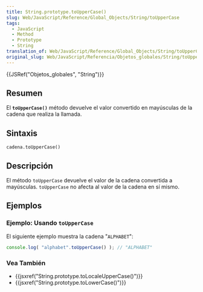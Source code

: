 ```yaml
---
title: String.prototype.toUpperCase()
slug: Web/JavaScript/Reference/Global_Objects/String/toUpperCase
tags:
  - JavaScript
  - Method
  - Prototype
  - String
translation_of: Web/JavaScript/Reference/Global_Objects/String/toUpperCase
original_slug: Web/JavaScript/Referencia/Objetos_globales/String/toUpperCase
---
```

{{JSRef("Objetos_globales", "String")}}

## Resumen

El **`toUpperCase()`** método devuelve el valor convertido en mayúsculas de la cadena que realiza la llamada.

## Sintaxis

    cadena.toUpperCase()

## Descripción

El método `toUpperCase` devuelve el valor de la cadena convertida a mayúsculas. `toUpperCase` no afecta al valor de la cadena en sí mismo.

## Ejemplos

### Ejemplo: Usando `toUpperCase`

El siguiente ejemplo muestra la cadena "`ALPHABET`":

```js
console.log( "alphabet".toUpperCase() ); // "ALPHABET"
```

### Vea También

- {{jsxref("String.prototype.toLocaleUpperCase()")}}
- {{jsxref("String.prototype.toLowerCase()")}}
